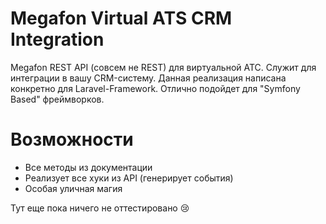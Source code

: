 # Megafon Virtual ATS CRM Integration

Megafon REST API (совсем не REST) для виртуальной АТС. Служит для интеграции в вашу CRM-систему. 
Данная реализация написана конкретно для Laravel-Framework.
Отлично подойдет для "Symfony Based" фреймворков.

# Возможности

  - Все методы из документации
  - Реализует все хуки из API  (генерирует события)
  - Особая уличная магия

Тут еще пока ничего не оттестировано :cry: